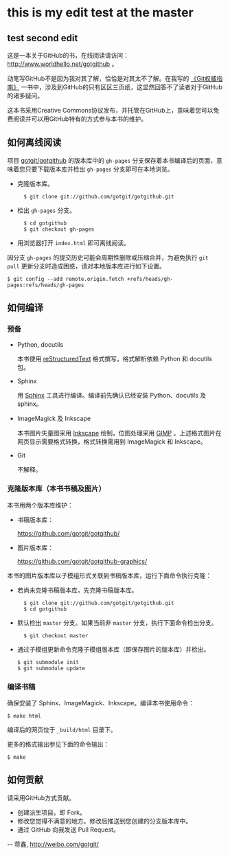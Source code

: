 # this is my edit test at the master
## test second edit
这是一本关于GitHub的书，在线阅读请访问： <http://www.worldhello.net/gotgithub> 。

动笔写GitHub不是因为我对其了解，恰恰是对其太不了解。在我写的 [《Git权威指南》][gotgit] 一书中，涉及到GitHub的只有区区三页纸，这显然回答不了读者对于GitHub的诸多疑问。

这本书采用Creative Commons协议发布，并托管在GitHub上，意味着您可以免费阅读并可以用GitHub特有的方式参与本书的维护。

## 如何离线阅读

项目 [gotgit/gotgithub](https://github.com/gotgit/gotgithub) 的版本库中的 ``gh-pages`` 分支保存着本书编译后的页面，意味着您只要下载版本库并检出 ``gh-pages`` 分支即可在本地浏览。

* 克隆版本库。

        $ git clone git://github.com/gotgit/gotgithub.git

* 检出 ``gh-pages`` 分支。

        $ cd gotgithub
        $ git checkout gh-pages

* 用浏览器打开 ``index.html`` 即可离线阅读。

因分支 ``gh-pages`` 的提交历史可能会周期性删除或压缩合并，为避免执行 ``git pull`` 更新分支时造成困惑，请对本地版本库进行如下设置。

    $ git config --add remote.origin.fetch +refs/heads/gh-pages:refs/heads/gh-pages

## 如何编译

### 预备

* Python, docutils

    本书使用 [reStructuredText](http://docutils.sourceforge.net/rst.html) 格式撰写，格式解析依赖 Python 和 docutils 包。

* Sphinx

    用 [Sphinx](http://sphinx.pocoo.org/) 工具进行编译。编译前先确认已经安装 Python、docutils 及 sphinx。

* ImageMagick 及 Inkscape

    本书图片矢量图采用 [Inkscape](http://inkscape.org/) 绘制，位图处理采用 [GIMP](http://www.gimp.org/) 。上述格式图片在网页显示需要格式转换，格式转换需用到 ImageMagick 和 Inkscape。

* Git

    不解释。

### 克隆版本库（本书书稿及图片）

本书用两个版本库维护：

* 书稿版本库：

    https://github.com/gotgit/gotgithub/

* 图片版本库：

    https://github.com/gotgit/gotgithub-graphics/


本书的图片版本库以子模组形式关联到书稿版本库，运行下面命令执行克隆：

* 若尚未克隆书稿版本库，先克隆书稿版本库。

        $ git clone git://github.com/gotgit/gotgithub.git
        $ cd gotgithub

* 默认检出 ``master`` 分支。如果当前非 ``master`` 分支，执行下面命令检出分支。

        $ git checkout master

* 通过子模组更新命令克隆子模组版本库（即保存图片的版本库）并检出。

      $ git submodule init
      $ git submodule update

### 编译书稿

确保安装了 Sphinx、ImageMagick、Inkscape。编译本书使用命令：

    $ make html

编译后的网页位于 ``_build/html`` 目录下。

更多的格式输出参见下面的命令输出：

    $ make

## 如何贡献

请采用GitHub方式贡献。

* 创建派生项目。即 Fork。
* 修改您觉得不满意的地方。修改后推送到您创建的分支版本库中。
* 通过 GitHub 向我发送 Pull Request。

[gotgit]: http://www.worldhello.net/gotgit/ "Got Git"

-- 蒋鑫, <http://weibo.com/gotgit/>
